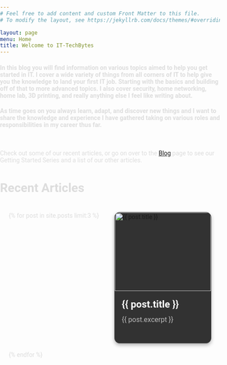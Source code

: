 ```yaml
---
# Feel free to add content and custom Front Matter to this file.
# To modify the layout, see https://jekyllrb.com/docs/themes/#overriding-theme-defaults

layout: page
menu: Home
title: Welcome to IT-TechBytes
---
```


#### In this blog you will find information on various topics aimed to help you get started in IT. I cover a wide variety of things from all corners of IT to help give you the knowledge to land your first IT job. Starting with the basics and building off of that to more advanced topics. I also cover security, home networking, home lab, 3D printing, and really anything else I feel like writing about. 
#### As time goes on you always learn, adapt, and discover new things and I want to share the knowledge and experience I have gathered taking on various roles and responsibilities in my career thus far.

<br/>

Check out some of our recent articles, or go on over to the [Blog](http://it-techbytes.com/blog) page to see our Getting Started Series and a list of our other articles.


# Recent Articles

<style>
/* Set the background color */
body {
  font-family: 'Roboto', sans-serif;
  color: #ddd;
  margin: 0;
  padding: 0;
}

/* Proper 3-column grid layout */
.articles-container {
  display: grid;
  grid-template-columns: repeat(auto-fit, minmax(300px, 1fr)); /* Ensures 3 columns where possible */
  gap: 20px; /* Adds spacing between items */
  max-width: 1200px;
  margin: auto;
  padding: 20px;
}

/* Responsive Design: 1-2 columns for smaller screens */
@media (max-width: 1024px) {
  .articles-container {
    grid-template-columns: repeat(2, 1fr);
  }
}
@media (max-width: 768px) {
  .articles-container {
    grid-template-columns: 1fr;
  }
}

/* Card Styling */
.card {
  background-color: rgb(50, 50, 50); /* Dark background for contrast */
  border-radius: 12px;
  box-shadow: 0 4px 8px rgba(0, 0, 0, 0.3);
  transition: box-shadow 0.3s ease-in-out, transform 0.2s ease-in-out;
  text-decoration: none;
  display: flex;
  flex-direction: column;
  overflow: hidden;
  border: 1px solid #444;
  height: 100%; /* Ensures uniform height */
}

/* Image Styling */
.card img {
  width: 100%;
  height: 180px;
  object-fit: cover;
  display: block; /* Fixes any extra spacing */
}

/* Hover Effect */
.card:hover {
  box-shadow: 0 6px 12px rgba(0, 0, 0, 0.4);
  transform: translateY(-3px);
}

/* Card Content */
.card-content {
  padding: 16px;
  display: flex;
  flex-direction: column;
  gap: 8px;
  flex-grow: 1; /* Ensures content fills the card */
}

/* Title Styling */
.card-content h3 {
  font-size: 1.4rem;
  font-weight: 600;
  color: #fff;
  margin: 0;
  line-height: 1.3;
  white-space: nowrap;
  overflow: hidden;
  text-overflow: ellipsis;
}

/* Article Intro */
.card-content p {
  font-size: 1rem;
  color: #bbb;
  margin: 0;
  line-height: 1.6;
  height: 48px; /* Keeps text aligned properly */
  overflow: hidden;
}

/* Button Section (Fixes Read More button alignment) */
.card-action {
  padding: 16px;
  text-align: center;
  margin-top: auto; /* Pushes button to bottom */
  width: 100%; /* Ensures it doesn’t cause overflow */
  display: flex;
  justify-content: center;
}

/* Read More Link (Fixed) */
.card-action a {
  text-decoration: none;
  font-size: 1rem;
  font-weight: 500;
  color: #4da6ff;
  display: inline-block; /* Ensure it doesn't break layout */
  text-align: center;
  padding: 10px 20px;
  border-radius: 8px;
  background: rgba(77, 166, 255, 0.1);
  transition: background 0.3s ease-in-out, color 0.3s ease-in-out;
}

/* Remove underline & fix hover */
.card-action a:hover {
  background: rgba(77, 166, 255, 0.2);
  color: #66c2ff;
}
</style>

<!-- Dynamic Jekyll Blog Post Cards -->
<div class="articles-container">
  {% for post in site.posts limit:3 %}
  <a href="{{ site.baseurl }}{{ post.url }}" class="card">
    <img src="{{ post.picture }}" alt="{{ post.title }}">
    <div class="card-content">
      <h3>{{ post.title }}</h3>
      <p>{{ post.excerpt }}</p>
    </div>
  </a>
  {% endfor %}
</div>


